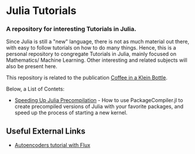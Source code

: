 # Julia Tutorials
### A repository for interesting Tutorials in Julia.
Since Julia is still a "new" language, there is not as much material
out there, with easy to follow tutorials on how to do many things. Hence,
this is a personal repository to congregate Tutorials in Julia, mainly
focused on Mathematics/ Machine Learning. Other interesting and related
subjects will also be present here.

This repository is related to the publication [Coffee in a Klein Bottle](https://medium.com/coffee-in-a-klein-bottle).

Below, a List of Contets:
* [Speeding Up Julia Precompilation](https://github.com/davibarreira/Julia_Tutorials/tree/main/Speeding_up_Julia_Precompilation) - How to use PackageCompiler.jl
to create precompiled versions of Julia with your favorite packages, and speed up the process of starting a new kernel.

## Useful External Links
* [Autoencoders tutorial with Flux](https://wildart.github.io/)
